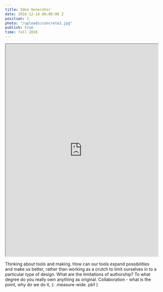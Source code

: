 ```yaml
---
title: Idea Generator
date: 2016-12-14 00:00:00 Z
position: 1
photo: "/uploads/concrete2.jpg"
publish: true
time: fall 2016
---
```


<!-- <div class="browser relative">
  <iframe class="test" src="http://alizeefreudenthal.com" width="96.5%" height="88.5%"></iframe>
</div> -->

<iframe src="http://trevorcarr.info/wwwwwwork" width="100%" height="700px"></iframe>

Thinking about tools and making. How can our tools expand possibilities and make us better, rather than working as a crutch to limit ourselves in to a particular type of design. What are the limitations of authorship? To what degree do you really own anything as original. Collaboration - what is the point, why do we do it,
{: .measure-wide .pb1 }
